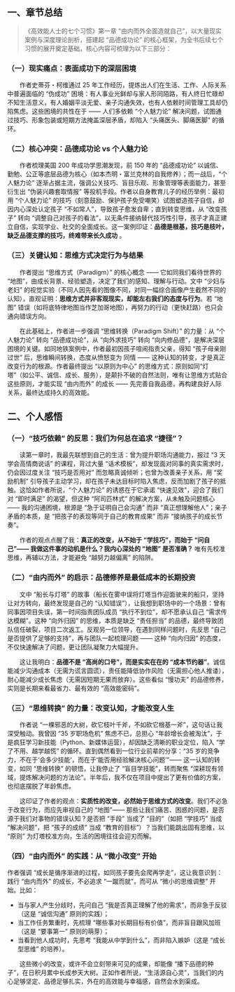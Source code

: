 ## 一、章节总结
> 《高效能人士的七个习惯》第一章 “由内而外全面造就自己”，以大量现实案例与深度理论剖析，搭建起 “品德成功论” 的核心框架，为全书后续七个习惯的展开奠定基础，核心内容可梳理为以下三部分：

### （一）现实痛点：表面成功下的深层困境
&emsp;&emsp;作者史蒂芬・柯维通过 25 年工作经历，提炼出人们在生活、工作、人际关系中普遍面临的 “伪成功” 困境：有人事业光鲜却与家人形同陌路，有人终日忙碌却不知生活意义，有人婚姻平淡无爱、亲子沟通失效，也有人依赖时间管理工具却仍陷焦虑。这些困境的共性在于 —— 人们多依赖 “个人魅力论” 解决问题，试图通过技巧、形象包装或短期方法掩盖深层矛盾，却陷入 “头痛医头、脚痛医脚” 的循环。

### （二）核心冲突：品德成功论 vs 个人魅力论
&emsp;&emsp;作者梳理美国 200 年成功学思潮发现，前 150 年的 “品德成功论” 以诚信、勤勉、公正等底层品德为核心（如本杰明・富兰克林的自我修养）；而一战后，“个人魅力论” 逐渐占据主流，强调公关技巧、盲目乐观、形象管理等表面能力，甚至衍生出 “伪装兴趣套取情报” 等投机手段。作者以自身教育儿子的经历举例：最初用 “个人魅力论” 的技巧（刻意鼓励、保护孩子免受嘲笑）试图塑造孩子自信，却因内心深处认定孩子 “不如常人”，导致孩子愈发自卑；直到转变思维，从 “改变孩子” 转向 “调整自己对孩子的看法”，以无条件接纳替代技巧性引导，孩子才真正建立自信，实现学业、社交的全面成长。这一案例印证：**品德是根基，技巧是枝叶，缺乏品德支撑的技巧，终难带来长久成功** 。

### （三）关键认知：思维方式决定行为与结果
&emsp;&emsp;作者提出 “思维方式（Paradigm）” 的核心概念 —— 它如同我们看待世界的 “地图”，由成长背景、经验塑造，决定了我们的感知、理解与行动。文中 “少妇与老妇” 的视觉实验（不同人因先看的图像不同，对同一幅综合画像产生截然不同的认知），直观证明：**思维方式并非客观现实，却能左右我们的态度与行为**。若 “地图” 错误（如将底特律地图当作芝加哥地图），再努力的行动（更快赶路）也只会通向错误方向。

&emsp;&emsp;在此基础上，作者进一步强调 “思维转换（Paradigm Shift）” 的力量：从 “个人魅力论” 转向 “品德成功论”，从 “向外求技巧” 转向 “向内修品德”，是解决深层困境的关键。如同地铁案例中，作者最初因孩子喧闹指责父亲，得知 “孩子母亲刚过世” 后，思维瞬间转换，态度从愤怒变为 同情 —— 这种认知的转变，才是真正改变行为的根源。作者最终提出 “以原则为中心” 的思维方式：原则如同“灯塔”（如公平、诚信、成长、服务），是颠扑不破的自然法则，唯有让思维方式贴合这些原则，才能实现 “由内而外” 的成长 —— 先完善自我品德，再构建良好人际关系，最终达成持久的高效能。

## 二、个人感悟
### （一）“技巧依赖” 的反思：我们为何总在追求 “捷径”？
&emsp;&emsp;读第一章时，我最先联想到自己的生活：曾为提升职场沟通能力，报过 “3 天学会高情商说话” 的课程，背过大量 “话术模板”，却发现面对同事的真实需求时，仍会因过度关注 “技巧是否用对” 而忽略真诚倾听；也曾为改善亲子关系，用 “奖励机制” 引导孩子主动学习，却在孩子未达目标时陷入焦虑，反而加剧了孩子的抵触。这恰如作者所说，“个人魅力论” 的诱惑在于它承诺 “快速见效”，迎合了我们对 “即时满足” 的渴望，但这种 “阿司匹林式” 的解决方案，从未触及问题核心 —— 我的沟通困境，根源是 “急于证明自己会沟通” 而非 “真正想理解他人”；亲子矛盾的本质，是 “把孩子的表现等同于自己的教育成果” 而非 “接纳孩子的成长节奏”。

&emsp;&emsp;作者的观点点醒了我：**真正的改变，从不始于 “学技巧”，而始于 “问自己”—— 我做这件事的动机是什么？我内心深处的 “地图” 是否准确？** 唯有先校准思维，再辅以方法，才能避免 “越努力越偏离” 的陷阱。

### （二）“由内而外” 的启示：品德修养是最低成本的长期投资
&emsp;&emsp;文中 “船长与灯塔” 的故事（船长在雾中误将灯塔当作迎面驶来的船只，坚持让对方转向，最终发现是自己的 “认知错误”），让我想到职场中的一个场景：曾有同事因项目失误，第一时间指责团队成员 “执行不到位”，却不愿承认自己 “需求传达模糊”。这种 “向外归因” 的思维，本质是缺乏 “责任担当” 的品德，最终导致团队信任破裂，项目二次返工。反观另一位领导，在遇到同样问题时，先反思 “自己是否提供了足够的支持”，再与团队一起梳理问题 —— 这种 “向内归因” 的态度，不仅快速解决了问题，更让团队凝聚力大幅提升。

&emsp;&emsp;这让我明白：**品德不是 “高尚的口号”，而是实实在在的 “成本节约器”**。诚信能减少沟通成本（无需为谎言圆谎），责任能降低协作风险（无需担心他人推诿），耐心能减少成长焦虑（无需因短期无果而放弃）。这些看似 “慢功夫” 的品德修养，实则是长期来看最省力、最有效的 “高效能密码”。

### （三）“思维转换” 的力量：改变认知，才能改变人生
&emsp;&emsp;作者说 “一棵邪恶的大树，砍它枝叶千斧，不如砍它根基一斧”，这句话让我深受触动。我曾因 “35 岁职场危机” 焦虑不已，总担心 “年龄增长会被淘汰”，于是疯狂学习新技能（Python、新媒体运营），却因缺乏清晰的职业定位，陷入 “学了不用、越学越慌” 的循环。直到偶然看到一位行业前辈的分享：“35 岁的竞争力，不在于‘会多少技能’，而在于‘能否用经验解决核心问题’”—— 这一认知的转变，如同 “思维转换” 的顿悟，让我停止了 “盲目学技能”，转而聚焦 “深耕现有领域，提炼解决问题的方法论”。半年后，我不仅在项目中提出了更有价值的方案，也彻底摆脱了年龄焦虑。

&emsp;&emsp;这印证了作者的观点：**实质性的改变，必然始于思维方式的改变**。我们不必急于改变行为，而应先审视自己的 “地图”—— 那些让我们痛苦、困惑的问题，是否源于我们对事物的错误认知？是否把 “手段” 当成了 “目的”（如把 “学技巧” 当成 “解决问题”，把 “孩子的成绩” 当成 “教育的目标”）？当我们能跳出固有思维，以 “原则” 为灯塔校准方向，生活的困境往往会迎刃而解。

### （四）“由内而外” 的实践：从 “微小改变” 开始
作者强调 “成长是循序渐进的过程，如同孩子要先会爬再学走”，这让我意识到：践行 “由内而外” 的成长，不必追求 “一蹴而就”，而可从 “微小的思维调整” 开始。比如：
- 当与家人产生分歧时，先问自己 “我是否真正理解了他的需求”，而非急于反驳（这是 “诚信沟通” 原则的实践）；
- 当工作任务繁重时，先梳理 “哪些事对长期目标有价值”，而非盲目跟风加班（这是 “要事第一” 原则的萌芽）；
- 当看到他人成功时，先思考 “我能从中学到什么”，而非陷入嫉妒（这是 “成长型思维” 的培养）。

&emsp;&emsp;这些微小的改变，或许不会立刻带来可见的成果，却能像 “播下品德的种子”，在日积月累中长成参天大树。正如作者所说，“生活源自心灵”，当我们的内心足够坚定、品德足够扎实，外在的高效能与幸福感，自然会水到渠成。
